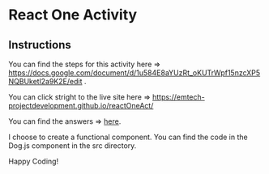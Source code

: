 # React One Activity
## Instructions

You can find the steps for this activity here => https://docs.google.com/document/d/1u584E8aYUzRt_oKUTrWpf15nzcXP5NQBUketl2a9K2E/edit .

You can click stright to the live site here => https://emtech-projectdevelopment.github.io/reactOneAct/

You can find the answers => [here](https://github.com/workForClass/reactdebrief1ans).

I choose to create a functional component. You can find the code in the Dog.js component in the src directory.

Happy Coding!
